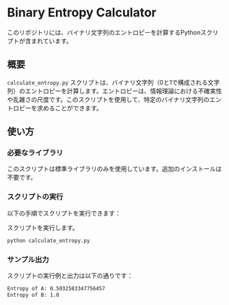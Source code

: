 # Binary Entropy Calculator

このリポジトリには、バイナリ文字列のエントロピーを計算するPythonスクリプトが含まれています。

## 概要

`calculate_entropy.py` スクリプトは、バイナリ文字列（0と1で構成される文字列）のエントロピーを計算します。エントロピーは、情報理論における不確実性や乱雑さの尺度です。このスクリプトを使用して、特定のバイナリ文字列のエントロピーを求めることができます。

## 使い方

### 必要なライブラリ

このスクリプトは標準ライブラリのみを使用しています。追加のインストールは不要です。

### スクリプトの実行

以下の手順でスクリプトを実行できます：

スクリプトを実行します。
```sh
python calculate_entropy.py
```

### サンプル出力

スクリプトの実行例と出力は以下の通りです：

```sh
Entropy of A: 0.5032583347756457
Entropy of B: 1.0
```

